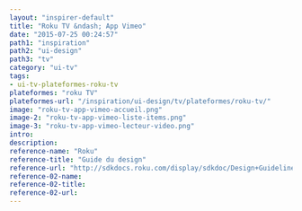 ```yaml
---
layout: "inspirer-default"
title: "Roku TV &ndash; App Vimeo"
date: "2015-07-25 00:24:57"
path1: "inspiration"
path2: "ui-design"
path3: "tv"
category: "ui-tv"
tags:
- ui-tv-plateformes-roku-tv
plateformes: "roku TV"
plateformes-url: "/inspiration/ui-design/tv/plateformes/roku-tv/"
image: "roku-tv-app-vimeo-accueil.png"
image-2: "roku-tv-app-vimeo-liste-items.png"
image-3: "roku-tv-app-vimeo-lecteur-video.png"
intro:
description:
reference-name: "Roku"
reference-title: "Guide du design"
reference-url: "http://sdkdocs.roku.com/display/sdkdoc/Design+Guidelines"
reference-02-name:
reference-02-title:
reference-02-url:
---
```

